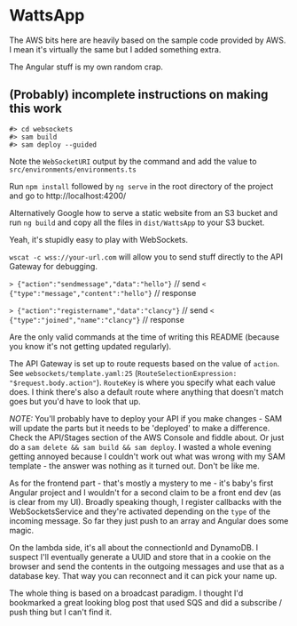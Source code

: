 # WattsApp

The AWS bits here are heavily based on the sample code provided by AWS.  I mean it's virtually the same but I added something extra.

The Angular stuff is my own random crap.

## (Probably) incomplete instructions on making this work

```shell
#> cd websockets
#> sam build
#> sam deploy --guided
```
Note the `WebSocketURI` output by the command and add the value to `src/environments/environments.ts`

Run `npm install` followed by `ng serve` in the root directory of the project and go to http://localhost:4200/

Alternatively Google how to serve a static website from an S3 bucket and run `ng build` and copy all the files in `dist/WattsApp` to your S3 bucket.

Yeah, it's stupidly easy to play with WebSockets.

`wscat -c wss://your-url.com` will allow you to send stuff directly to the API Gateway for debugging.

`> {"action":"sendmessage","data":"hello"}` // send
`< {"type":"message","content":"hello"}`    // response

`> {"action":"registername","data":"clancy"}` // send
`< {"type":"joined","name":"clancy"}`         // response

Are the only valid commands at the time of writing this README (because you know it's not getting updated regularly).

The API Gateway is set up to route requests based on the value of `action`.  See `websockets/template.yaml:25` (`RouteSelectionExpression: "$request.body.action"`).  `RouteKey` is where you specify what each value does.  I think there's also a default route where anything that doesn't match goes but you'd have to look that up.

*NOTE:* You'll probably have to deploy your API if you make changes - SAM will update the parts but it needs to be 'deployed' to make a difference.  Check the API/Stages section of the AWS Console and fiddle about.  Or just do a `sam delete && sam build && sam deploy`.  I wasted a whole evening getting annoyed because I couldn't work out what was wrong with my SAM template - the answer was nothing as it turned out.  Don't be like me.

As for the frontend part - that's mostly a mystery to me - it's baby's first Angular project and I wouldn't for a second claim to be a front end dev (as is clear from my UI).  Broadly speaking though, I register callbacks with the WebSocketsService and they're activated depending on the `type` of the incoming message.  So far they just push to an array and Angular does some magic.

On the lambda side, it's all about the connectionId and DynamoDB.  I suspect I'll eventually generate a UUID and store that in a cookie on the browser and send the contents in the outgoing messages and use that as a database key.  That way you can reconnect and it can pick your name up.

The whole thing is based on a broadcast paradigm. I thought I'd bookmarked a great looking blog post that used SQS and did a subscribe / push thing but I can't find it.
